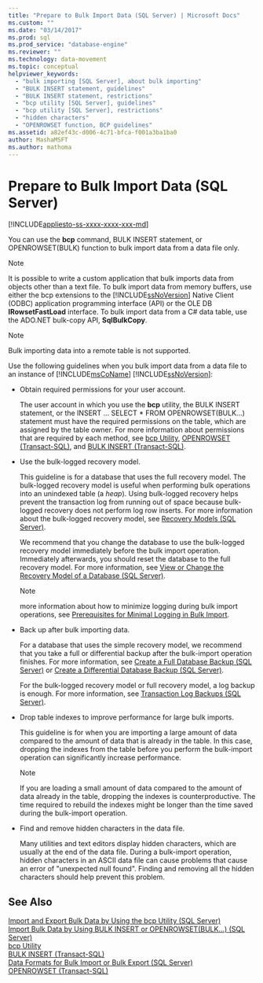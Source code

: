 ```yaml
---
title: "Prepare to Bulk Import Data (SQL Server) | Microsoft Docs"
ms.custom: ""
ms.date: "03/14/2017"
ms.prod: sql
ms.prod_service: "database-engine"
ms.reviewer: ""
ms.technology: data-movement
ms.topic: conceptual
helpviewer_keywords: 
  - "bulk importing [SQL Server], about bulk importing"
  - "BULK INSERT statement, guidelines"
  - "BULK INSERT statement, restrictions"
  - "bcp utility [SQL Server], guidelines"
  - "bcp utility [SQL Server], restrictions"
  - "hidden characters"
  - "OPENROWSET function, BCP guidelines"
ms.assetid: a82ef43c-d006-4c71-bfca-f001a3ba1ba0
author: MashaMSFT
ms.author: mathoma
---
```

# Prepare to Bulk Import Data (SQL Server)
[!INCLUDE[appliesto-ss-xxxx-xxxx-xxx-md](../../includes/appliesto-ss-xxxx-xxxx-xxx-md.md)]

  You can use the **bcp** command, BULK INSERT statement, or OPENROWSET(BULK) function to bulk import data from a data file only.  
  
> [!NOTE]  
>  It is possible to write a custom application that bulk imports data from objects other than a text file. To bulk import data from memory buffers, use either the bcp extensions to the [!INCLUDE[ssNoVersion](../../includes/ssnoversion-md.md)] Native Client (ODBC) application programming interface (API) or the OLE DB **IRowsetFastLoad** interface.  To bulk import data from a C# data table, use the ADO.NET bulk-copy API, **SqlBulkCopy**.  
  
> [!NOTE]  
>  Bulk importing data into a remote table is not supported.  
  
 Use the following guidelines when you bulk import data from a data file to an instance of [!INCLUDE[msCoName](../../includes/msconame-md.md)] [!INCLUDE[ssNoVersion](../../includes/ssnoversion-md.md)]:  
  
-   Obtain required permissions for your user account.  
  
     The user account in which you use the **bcp** utility, the BULK INSERT statement, or the INSERT ... SELECT * FROM OPENROWSET(BULK...) statement must have the required permissions on the table, which are assigned by the table owner. For more information about permissions that are required by each method, see [bcp Utility](../../tools/bcp-utility.md), [OPENROWSET &#40;Transact-SQL&#41;](../../t-sql/functions/openrowset-transact-sql.md), and [BULK INSERT &#40;Transact-SQL&#41;](../../t-sql/statements/bulk-insert-transact-sql.md).  
  
-   Use the bulk-logged recovery model.  
  
     This guideline is for a database that uses the full recovery model. The bulk-logged recovery model is useful when performing bulk operations into an unindexed table (a *heap*). Using bulk-logged recovery helps prevent the transaction log from running out of space because bulk-logged recovery does not perform log row inserts. For more information about the bulk-logged recovery model, see [Recovery Models &#40;SQL Server&#41;](../../relational-databases/backup-restore/recovery-models-sql-server.md).  
  
     We recommend that you change the database to use the bulk-logged recovery model immediately before the bulk import operation. Immediately afterwards, you should reset the database to the full recovery model. For more information, see [View or Change the Recovery Model of a Database &#40;SQL Server&#41;](../../relational-databases/backup-restore/view-or-change-the-recovery-model-of-a-database-sql-server.md).  
  
    > [!NOTE]  
    >  more information about how to minimize logging during bulk import operations, see [Prerequisites for Minimal Logging in Bulk Import](../../relational-databases/import-export/prerequisites-for-minimal-logging-in-bulk-import.md).  
  
-   Back up after bulk importing data.  
  
     For a database that uses the simple recovery model, we recommend that you take a full or differential backup after the bulk-import operation finishes. For more information, see [Create a Full Database Backup &#40;SQL Server&#41;](../../relational-databases/backup-restore/create-a-full-database-backup-sql-server.md) or [Create a Differential Database Backup &#40;SQL Server&#41;](../../relational-databases/backup-restore/create-a-differential-database-backup-sql-server.md).  
  
     For the bulk-logged recovery model or full recovery model, a log backup is enough. For more information, see [Transaction Log Backups &#40;SQL Server&#41;](../../relational-databases/backup-restore/transaction-log-backups-sql-server.md).  
  
-   Drop table indexes to improve performance for large bulk imports.  
  
     This guideline is for when you are importing a large amount of data compared to the amount of data that is already in the table. In this case, dropping the indexes from the table before you perform the bulk-import operation can significantly increase performance.  
  
    > [!NOTE]  
    >  If you are loading a small amount of data compared to the amount of data already in the table, dropping the indexes is counterproductive. The time required to rebuild the indexes might be longer than the time saved during the bulk-import operation.  
  
-   Find and remove hidden characters in the data file.  
  
     Many utilities and text editors display hidden characters, which are usually at the end of the data file. During a bulk-import operation, hidden characters in an ASCII data file can cause problems that cause an error of "unexpected null found". Finding and removing all the hidden characters should help prevent this problem.  
  
## See Also  
 [Import and Export Bulk Data by Using the bcp Utility &#40;SQL Server&#41;](../../relational-databases/import-export/import-and-export-bulk-data-by-using-the-bcp-utility-sql-server.md)   
 [Import Bulk Data by Using BULK INSERT or OPENROWSET&#40;BULK...&#41; &#40;SQL Server&#41;](../../relational-databases/import-export/import-bulk-data-by-using-bulk-insert-or-openrowset-bulk-sql-server.md)   
 [bcp Utility](../../tools/bcp-utility.md)   
 [BULK INSERT &#40;Transact-SQL&#41;](../../t-sql/statements/bulk-insert-transact-sql.md)   
 [Data Formats for Bulk Import or Bulk Export &#40;SQL Server&#41;](../../relational-databases/import-export/data-formats-for-bulk-import-or-bulk-export-sql-server.md)   
 [OPENROWSET &#40;Transact-SQL&#41;](../../t-sql/functions/openrowset-transact-sql.md)  
  
  
